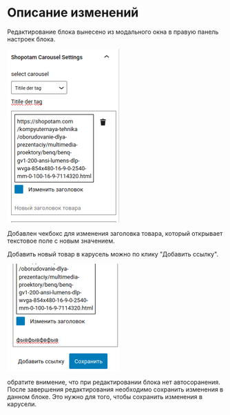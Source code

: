 # Описание изменений

Редактирование блока вынесено из модального окна в правую панель настроек блока.

![img](img/right-block.png)

Добавлен чекбокс для изменения заголовка товара, который открывает текстовое поле с новым значением.

Добавить новый товар в карусель можно по клику "Добавить ссылку".

![add](img/save.png)

обратите внимение, что при редактировании блока нет автосоранения. После завершения редактирования необходимо сохранить изменения в данном блоке. Это нужно для того, чтобы сохранить изменения в карусели.
